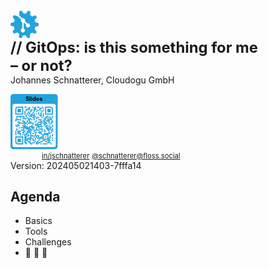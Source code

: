<style>
  .reveal {
    font-size: 40px !important; 
  }
.reveal h1,
.reveal h2,
.reveal h3,
.reveal h4,
.reveal h5,
.reveal h6 {
  /* Save some space on the slides */
  margin: 0 0 20px 0;
}
</style>

<!-- .slide: style="text-align: center !important;font-size: 80%;"  -->
<!-- .slide: data-background-image="dist/theme/images/title-white.svg"  -->

<svg version="1.1" id="layer1" xmlns="http://www.w3.org/2000/svg" xmlns:xlink="http://www.w3.org/1999/xlink" x="0px" y="0px" viewBox="0 0 1010 1010" style="enable-background:new 0 0 1010 1010;" xml:space="preserve" width="9%">
    <style type="text/css">
        .st0{fill:#23A3DD;}
    </style>
    <path class="st0" d="M1006,550.9c1.3-14.9,2-30,2-45.2s-0.7-30.3-2-45.2l-121.6-34.9c-2.8-13.3-6.4-26.5-10.6-39.8  c-4.3-13.2-9.2-26-14.8-38.4l77.9-99.6c-7.7-12.8-16-25.4-25-37.8c-9-12.3-18.4-24.1-28.2-35.4l-118.8,43.2  c-20.5-18.5-42.8-34.6-66.5-48.3l4.4-126.4c-13.8-5.9-27.9-11.2-42.4-15.9s-29.1-8.7-43.6-12.1L546.1,120c-27-2.9-54.6-3-82.3,0  L393.2,15.2c-14.6,3.3-29.1,7.4-43.6,12.1s-28.6,10-42.4,15.9l4.4,126.3c-3.9,2.2-7.7,4.6-11.5,6.9l114.3,114.3  c9.2-4,19.3-6.2,29.9-6.2c41.6,0,75.3,33.7,75.3,75.3c0,10.6-2.2,20.7-6.2,29.9l80.6,80.6c9.2-4,19.3-6.2,29.9-6.2  c41.6,0,75.3,33.7,75.3,75.3s-33.7,75.3-75.3,75.3s-75.3-33.7-75.3-75.3c0-10.6,2.2-20.7,6.2-29.9L474.2,429  c-0.7,0.3-1.4,0.6-2.1,0.9v219.3c27.9,11,47.6,38.2,47.6,70c0,41.6-33.7,75.3-75.3,75.3s-75.3-33.7-75.3-75.3  c0-31.8,19.7-59,47.6-70V429.9c-27.9-11-47.6-38.2-47.6-70c0-10.6,2.2-20.7,6.2-29.9L254.6,209.5c-3.2,2.7-6.5,5.5-9.6,8.4  l-118.8-43.2C116.4,186,107,197.8,98,210.1S80.7,235,73,247.9l77.9,99.7c-11.2,25-19.7,51.2-25.5,78.2L4,460.5  c-1.3,14.9-2,30-2,45.2s0.7,30.3,2,45.2l121.6,34.9c2.8,13.3,6.4,26.5,10.6,39.8c4.3,13.2,9.2,26,14.8,38.4l-77.9,99.6  c7.7,12.8,16,25.4,25,37.8s18.4,24.1,28.2,35.4l118.8-43.2c20.5,18.5,42.8,34.6,66.5,48.3l-4.4,126.4c13.8,5.9,27.9,11.2,42.4,15.9  s29.1,8.7,43.6,12.1l70.7-104.8c27,2.9,54.6,3,82.3,0l70.7,104.8c14.6-3.3,29.1-7.4,43.6-12.1s28.6-10,42.4-15.9L698.5,842  c24.1-13.9,46.4-30.1,66.6-48.3l118.8,43.2c9.8-11.3,19.2-23.1,28.2-35.4c9-12.3,17.3-24.9,25-37.8L859,663.9  c11.2-25,19.7-51.2,25.5-78.2L1006,550.9z">
        <animateTransform
            attributeName="transform"
            begin="0s"
            dur="20s"
            type="rotate"
            from="0 505 505"
            to="360 505 505"
            repeatCount="indefinite"/>
    </path>
</svg>

<h1 class="title" style="margin: 0; font-size: 170%">
    <span class="title-accent">//</span> 
    GitOps: is this something for me<br/>– or not?
</h1>
<p style="margin-top: 0">Johannes Schnatterer, Cloudogu GmbH</p> 
<a style="margin: 0" title="Link to slides" href="https://cloudogu.github.io/gitops-talks">
    <svg xmlns="http://www.w3.org/2000/svg" xmlns:xlink="http://www.w3.org/1999/xlink" xml:space="preserve" width="15%" viewBox="0 0 990 1155"><g transform="scale(41.25)" fill="#23a3dd"><path d="M1.3,28L22.6,28c0.7,0,1.3-0.6,1.3-1.3L24,1.4c0-0.7-0.6-1.3-1.3-1.3L1.4,0C0.7,0,0.1,0.6,0,1.3L0,26.6 C-0.1,27.4,0.5,28,1.3,28z M1,6c0-0.6,0.5-1,1-1L22,5c0.6,0,1,0.5,1,1L23,26c0,0.6-0.5,1-1,1L2,27c-0.6,0-1-0.5-1-1L1,6z"/></g>
        <g transform="translate(0,165)" fill="#23a3dd">
    <g transform="translate(291,99) scale(4.12)"><rect width="6" height="6"/></g>
            <g transform="translate(315,99) scale(4.12)"><rect width="6" height="6"/></g>
            <g transform="translate(387,99) scale(4.12)"><rect width="6" height="6"/></g>
            <g transform="translate(459,99) scale(4.12)"><rect width="6" height="6"/></g>
            <g transform="translate(507,99) scale(4.12)"><rect width="6" height="6"/></g>
            <g transform="translate(555,99) scale(4.12)"><rect width="6" height="6"/></g>
            <g transform="translate(579,99) scale(4.12)"><rect width="6" height="6"/></g>
            <g transform="translate(651,99) scale(4.12)"><rect width="6" height="6"/></g>
            <g transform="translate(363,123) scale(4.12)"><rect width="6" height="6"/></g>
            <g transform="translate(387,123) scale(4.12)"><rect width="6" height="6"/></g>
            <g transform="translate(483,123) scale(4.12)"><rect width="6" height="6"/></g>
            <g transform="translate(507,123) scale(4.12)"><rect width="6" height="6"/></g>
            <g transform="translate(603,123) scale(4.12)"><rect width="6" height="6"/></g>
            <g transform="translate(627,123) scale(4.12)"><rect width="6" height="6"/></g>
            <g transform="translate(675,123) scale(4.12)"><rect width="6" height="6"/></g>
            <g transform="translate(315,147) scale(4.12)"><rect width="6" height="6"/></g>
            <g transform="translate(339,147) scale(4.12)"><rect width="6" height="6"/></g>
            <g transform="translate(363,147) scale(4.12)"><rect width="6" height="6"/></g>
            <g transform="translate(387,147) scale(4.12)"><rect width="6" height="6"/></g>
            <g transform="translate(435,147) scale(4.12)"><rect width="6" height="6"/></g>
            <g transform="translate(483,147) scale(4.12)"><rect width="6" height="6"/></g>
            <g transform="translate(507,147) scale(4.12)"><rect width="6" height="6"/></g>
            <g transform="translate(531,147) scale(4.12)"><rect width="6" height="6"/></g>
            <g transform="translate(603,147) scale(4.12)"><rect width="6" height="6"/></g>
            <g transform="translate(315,171) scale(4.12)"><rect width="6" height="6"/></g>
            <g transform="translate(411,171) scale(4.12)"><rect width="6" height="6"/></g>
            <g transform="translate(435,171) scale(4.12)"><rect width="6" height="6"/></g>
            <g transform="translate(483,171) scale(4.12)"><rect width="6" height="6"/></g>
            <g transform="translate(555,171) scale(4.12)"><rect width="6" height="6"/></g>
            <g transform="translate(579,171) scale(4.12)"><rect width="6" height="6"/></g>
            <g transform="translate(627,171) scale(4.12)"><rect width="6" height="6"/></g>
            <g transform="translate(675,171) scale(4.12)"><rect width="6" height="6"/></g>
            <g transform="translate(291,195) scale(4.12)"><rect width="6" height="6"/></g>
            <g transform="translate(363,195) scale(4.12)"><rect width="6" height="6"/></g>
            <g transform="translate(411,195) scale(4.12)"><rect width="6" height="6"/></g>
            <g transform="translate(483,195) scale(4.12)"><rect width="6" height="6"/></g>
            <g transform="translate(531,195) scale(4.12)"><rect width="6" height="6"/></g>
            <g transform="translate(651,195) scale(4.12)"><rect width="6" height="6"/></g>
            <g transform="translate(291,219) scale(4.12)"><rect width="6" height="6"/></g>
            <g transform="translate(363,219) scale(4.12)"><rect width="6" height="6"/></g>
            <g transform="translate(387,219) scale(4.12)"><rect width="6" height="6"/></g>
            <g transform="translate(459,219) scale(4.12)"><rect width="6" height="6"/></g>
            <g transform="translate(579,219) scale(4.12)"><rect width="6" height="6"/></g>
            <g transform="translate(627,219) scale(4.12)"><rect width="6" height="6"/></g>
            <g transform="translate(291,243) scale(4.12)"><rect width="6" height="6"/></g>
            <g transform="translate(339,243) scale(4.12)"><rect width="6" height="6"/></g>
            <g transform="translate(387,243) scale(4.12)"><rect width="6" height="6"/></g>
            <g transform="translate(435,243) scale(4.12)"><rect width="6" height="6"/></g>
            <g transform="translate(483,243) scale(4.12)"><rect width="6" height="6"/></g>
            <g transform="translate(531,243) scale(4.12)"><rect width="6" height="6"/></g>
            <g transform="translate(579,243) scale(4.12)"><rect width="6" height="6"/></g>
            <g transform="translate(627,243) scale(4.12)"><rect width="6" height="6"/></g>
            <g transform="translate(675,243) scale(4.12)"><rect width="6" height="6"/></g>
            <g transform="translate(315,267) scale(4.12)"><rect width="6" height="6"/></g>
            <g transform="translate(363,267) scale(4.12)"><rect width="6" height="6"/></g>
            <g transform="translate(411,267) scale(4.12)"><rect width="6" height="6"/></g>
            <g transform="translate(435,267) scale(4.12)"><rect width="6" height="6"/></g>
            <g transform="translate(459,267) scale(4.12)"><rect width="6" height="6"/></g>
            <g transform="translate(483,267) scale(4.12)"><rect width="6" height="6"/></g>
            <g transform="translate(603,267) scale(4.12)"><rect width="6" height="6"/></g>
            <g transform="translate(627,267) scale(4.12)"><rect width="6" height="6"/></g>
            <g transform="translate(675,267) scale(4.12)"><rect width="6" height="6"/></g>
            <g transform="translate(123,291) scale(4.12)"><rect width="6" height="6"/></g>
            <g transform="translate(147,291) scale(4.12)"><rect width="6" height="6"/></g>
            <g transform="translate(171,291) scale(4.12)"><rect width="6" height="6"/></g>
            <g transform="translate(195,291) scale(4.12)"><rect width="6" height="6"/></g>
            <g transform="translate(219,291) scale(4.12)"><rect width="6" height="6"/></g>
            <g transform="translate(243,291) scale(4.12)"><rect width="6" height="6"/></g>
            <g transform="translate(267,291) scale(4.12)"><rect width="6" height="6"/></g>
            <g transform="translate(315,291) scale(4.12)"><rect width="6" height="6"/></g>
            <g transform="translate(387,291) scale(4.12)"><rect width="6" height="6"/></g>
            <g transform="translate(411,291) scale(4.12)"><rect width="6" height="6"/></g>
            <g transform="translate(435,291) scale(4.12)"><rect width="6" height="6"/></g>
            <g transform="translate(483,291) scale(4.12)"><rect width="6" height="6"/></g>
            <g transform="translate(507,291) scale(4.12)"><rect width="6" height="6"/></g>
            <g transform="translate(627,291) scale(4.12)"><rect width="6" height="6"/></g>
            <g transform="translate(675,291) scale(4.12)"><rect width="6" height="6"/></g>
            <g transform="translate(747,291) scale(4.12)"><rect width="6" height="6"/></g>
            <g transform="translate(771,291) scale(4.12)"><rect width="6" height="6"/></g>
            <g transform="translate(867,291) scale(4.12)"><rect width="6" height="6"/></g>
            <g transform="translate(123,315) scale(4.12)"><rect width="6" height="6"/></g>
            <g transform="translate(195,315) scale(4.12)"><rect width="6" height="6"/></g>
            <g transform="translate(267,315) scale(4.12)"><rect width="6" height="6"/></g>
            <g transform="translate(339,315) scale(4.12)"><rect width="6" height="6"/></g>
            <g transform="translate(459,315) scale(4.12)"><rect width="6" height="6"/></g>
            <g transform="translate(483,315) scale(4.12)"><rect width="6" height="6"/></g>
            <g transform="translate(531,315) scale(4.12)"><rect width="6" height="6"/></g>
            <g transform="translate(555,315) scale(4.12)"><rect width="6" height="6"/></g>
            <g transform="translate(579,315) scale(4.12)"><rect width="6" height="6"/></g>
            <g transform="translate(651,315) scale(4.12)"><rect width="6" height="6"/></g>
            <g transform="translate(723,315) scale(4.12)"><rect width="6" height="6"/></g>
            <g transform="translate(747,315) scale(4.12)"><rect width="6" height="6"/></g>
            <g transform="translate(795,315) scale(4.12)"><rect width="6" height="6"/></g>
            <g transform="translate(819,315) scale(4.12)"><rect width="6" height="6"/></g>
            <g transform="translate(867,315) scale(4.12)"><rect width="6" height="6"/></g>
            <g transform="translate(123,339) scale(4.12)"><rect width="6" height="6"/></g>
            <g transform="translate(243,339) scale(4.12)"><rect width="6" height="6"/></g>
            <g transform="translate(267,339) scale(4.12)"><rect width="6" height="6"/></g>
            <g transform="translate(291,339) scale(4.12)"><rect width="6" height="6"/></g>
            <g transform="translate(315,339) scale(4.12)"><rect width="6" height="6"/></g>
            <g transform="translate(363,339) scale(4.12)"><rect width="6" height="6"/></g>
            <g transform="translate(387,339) scale(4.12)"><rect width="6" height="6"/></g>
            <g transform="translate(411,339) scale(4.12)"><rect width="6" height="6"/></g>
            <g transform="translate(483,339) scale(4.12)"><rect width="6" height="6"/></g>
            <g transform="translate(531,339) scale(4.12)"><rect width="6" height="6"/></g>
            <g transform="translate(699,339) scale(4.12)"><rect width="6" height="6"/></g>
            <g transform="translate(723,339) scale(4.12)"><rect width="6" height="6"/></g>
            <g transform="translate(771,339) scale(4.12)"><rect width="6" height="6"/></g>
            <g transform="translate(819,339) scale(4.12)"><rect width="6" height="6"/></g>
            <g transform="translate(843,339) scale(4.12)"><rect width="6" height="6"/></g>
            <g transform="translate(99,363) scale(4.12)"><rect width="6" height="6"/></g>
            <g transform="translate(123,363) scale(4.12)"><rect width="6" height="6"/></g>
            <g transform="translate(147,363) scale(4.12)"><rect width="6" height="6"/></g>
            <g transform="translate(171,363) scale(4.12)"><rect width="6" height="6"/></g>
            <g transform="translate(195,363) scale(4.12)"><rect width="6" height="6"/></g>
            <g transform="translate(363,363) scale(4.12)"><rect width="6" height="6"/></g>
            <g transform="translate(387,363) scale(4.12)"><rect width="6" height="6"/></g>
            <g transform="translate(435,363) scale(4.12)"><rect width="6" height="6"/></g>
            <g transform="translate(483,363) scale(4.12)"><rect width="6" height="6"/></g>
            <g transform="translate(579,363) scale(4.12)"><rect width="6" height="6"/></g>
            <g transform="translate(603,363) scale(4.12)"><rect width="6" height="6"/></g>
            <g transform="translate(627,363) scale(4.12)"><rect width="6" height="6"/></g>
            <g transform="translate(699,363) scale(4.12)"><rect width="6" height="6"/></g>
            <g transform="translate(723,363) scale(4.12)"><rect width="6" height="6"/></g>
            <g transform="translate(771,363) scale(4.12)"><rect width="6" height="6"/></g>
            <g transform="translate(795,363) scale(4.12)"><rect width="6" height="6"/></g>
            <g transform="translate(819,363) scale(4.12)"><rect width="6" height="6"/></g>
            <g transform="translate(843,363) scale(4.12)"><rect width="6" height="6"/></g>
            <g transform="translate(99,387) scale(4.12)"><rect width="6" height="6"/></g>
            <g transform="translate(243,387) scale(4.12)"><rect width="6" height="6"/></g>
            <g transform="translate(267,387) scale(4.12)"><rect width="6" height="6"/></g>
            <g transform="translate(339,387) scale(4.12)"><rect width="6" height="6"/></g>
            <g transform="translate(387,387) scale(4.12)"><rect width="6" height="6"/></g>
            <g transform="translate(531,387) scale(4.12)"><rect width="6" height="6"/></g>
            <g transform="translate(627,387) scale(4.12)"><rect width="6" height="6"/></g>
            <g transform="translate(675,387) scale(4.12)"><rect width="6" height="6"/></g>
            <g transform="translate(699,387) scale(4.12)"><rect width="6" height="6"/></g>
            <g transform="translate(747,387) scale(4.12)"><rect width="6" height="6"/></g>
            <g transform="translate(771,387) scale(4.12)"><rect width="6" height="6"/></g>
            <g transform="translate(795,387) scale(4.12)"><rect width="6" height="6"/></g>
            <g transform="translate(867,387) scale(4.12)"><rect width="6" height="6"/></g>
            <g transform="translate(147,411) scale(4.12)"><rect width="6" height="6"/></g>
            <g transform="translate(171,411) scale(4.12)"><rect width="6" height="6"/></g>
            <g transform="translate(267,411) scale(4.12)"><rect width="6" height="6"/></g>
            <g transform="translate(291,411) scale(4.12)"><rect width="6" height="6"/></g>
            <g transform="translate(339,411) scale(4.12)"><rect width="6" height="6"/></g>
            <g transform="translate(387,411) scale(4.12)"><rect width="6" height="6"/></g>
            <g transform="translate(411,411) scale(4.12)"><rect width="6" height="6"/></g>
            <g transform="translate(507,411) scale(4.12)"><rect width="6" height="6"/></g>
            <g transform="translate(579,411) scale(4.12)"><rect width="6" height="6"/></g>
            <g transform="translate(603,411) scale(4.12)"><rect width="6" height="6"/></g>
            <g transform="translate(627,411) scale(4.12)"><rect width="6" height="6"/></g>
            <g transform="translate(651,411) scale(4.12)"><rect width="6" height="6"/></g>
            <g transform="translate(699,411) scale(4.12)"><rect width="6" height="6"/></g>
            <g transform="translate(723,411) scale(4.12)"><rect width="6" height="6"/></g>
            <g transform="translate(795,411) scale(4.12)"><rect width="6" height="6"/></g>
            <g transform="translate(843,411) scale(4.12)"><rect width="6" height="6"/></g>
            <g transform="translate(867,411) scale(4.12)"><rect width="6" height="6"/></g>
            <g transform="translate(171,435) scale(4.12)"><rect width="6" height="6"/></g>
            <g transform="translate(195,435) scale(4.12)"><rect width="6" height="6"/></g>
            <g transform="translate(219,435) scale(4.12)"><rect width="6" height="6"/></g>
            <g transform="translate(243,435) scale(4.12)"><rect width="6" height="6"/></g>
            <g transform="translate(267,435) scale(4.12)"><rect width="6" height="6"/></g>
            <g transform="translate(291,435) scale(4.12)"><rect width="6" height="6"/></g>
            <g transform="translate(315,435) scale(4.12)"><rect width="6" height="6"/></g>
            <g transform="translate(363,435) scale(4.12)"><rect width="6" height="6"/></g>
            <g transform="translate(387,435) scale(4.12)"><rect width="6" height="6"/></g>
            <g transform="translate(411,435) scale(4.12)"><rect width="6" height="6"/></g>
            <g transform="translate(435,435) scale(4.12)"><rect width="6" height="6"/></g>
            <g transform="translate(459,435) scale(4.12)"><rect width="6" height="6"/></g>
            <g transform="translate(555,435) scale(4.12)"><rect width="6" height="6"/></g>
            <g transform="translate(627,435) scale(4.12)"><rect width="6" height="6"/></g>
            <g transform="translate(675,435) scale(4.12)"><rect width="6" height="6"/></g>
            <g transform="translate(699,435) scale(4.12)"><rect width="6" height="6"/></g>
            <g transform="translate(723,435) scale(4.12)"><rect width="6" height="6"/></g>
            <g transform="translate(747,435) scale(4.12)"><rect width="6" height="6"/></g>
            <g transform="translate(795,435) scale(4.12)"><rect width="6" height="6"/></g>
            <g transform="translate(843,435) scale(4.12)"><rect width="6" height="6"/></g>
            <g transform="translate(147,459) scale(4.12)"><rect width="6" height="6"/></g>
            <g transform="translate(291,459) scale(4.12)"><rect width="6" height="6"/></g>
            <g transform="translate(339,459) scale(4.12)"><rect width="6" height="6"/></g>
            <g transform="translate(459,459) scale(4.12)"><rect width="6" height="6"/></g>
            <g transform="translate(507,459) scale(4.12)"><rect width="6" height="6"/></g>
            <g transform="translate(531,459) scale(4.12)"><rect width="6" height="6"/></g>
            <g transform="translate(555,459) scale(4.12)"><rect width="6" height="6"/></g>
            <g transform="translate(579,459) scale(4.12)"><rect width="6" height="6"/></g>
            <g transform="translate(603,459) scale(4.12)"><rect width="6" height="6"/></g>
            <g transform="translate(627,459) scale(4.12)"><rect width="6" height="6"/></g>
            <g transform="translate(699,459) scale(4.12)"><rect width="6" height="6"/></g>
            <g transform="translate(723,459) scale(4.12)"><rect width="6" height="6"/></g>
            <g transform="translate(819,459) scale(4.12)"><rect width="6" height="6"/></g>
            <g transform="translate(99,483) scale(4.12)"><rect width="6" height="6"/></g>
            <g transform="translate(123,483) scale(4.12)"><rect width="6" height="6"/></g>
            <g transform="translate(147,483) scale(4.12)"><rect width="6" height="6"/></g>
            <g transform="translate(171,483) scale(4.12)"><rect width="6" height="6"/></g>
            <g transform="translate(243,483) scale(4.12)"><rect width="6" height="6"/></g>
            <g transform="translate(267,483) scale(4.12)"><rect width="6" height="6"/></g>
            <g transform="translate(291,483) scale(4.12)"><rect width="6" height="6"/></g>
            <g transform="translate(435,483) scale(4.12)"><rect width="6" height="6"/></g>
            <g transform="translate(507,483) scale(4.12)"><rect width="6" height="6"/></g>
            <g transform="translate(531,483) scale(4.12)"><rect width="6" height="6"/></g>
            <g transform="translate(555,483) scale(4.12)"><rect width="6" height="6"/></g>
            <g transform="translate(579,483) scale(4.12)"><rect width="6" height="6"/></g>
            <g transform="translate(627,483) scale(4.12)"><rect width="6" height="6"/></g>
            <g transform="translate(699,483) scale(4.12)"><rect width="6" height="6"/></g>
            <g transform="translate(747,483) scale(4.12)"><rect width="6" height="6"/></g>
            <g transform="translate(771,483) scale(4.12)"><rect width="6" height="6"/></g>
            <g transform="translate(867,483) scale(4.12)"><rect width="6" height="6"/></g>
            <g transform="translate(123,507) scale(4.12)"><rect width="6" height="6"/></g>
            <g transform="translate(267,507) scale(4.12)"><rect width="6" height="6"/></g>
            <g transform="translate(291,507) scale(4.12)"><rect width="6" height="6"/></g>
            <g transform="translate(315,507) scale(4.12)"><rect width="6" height="6"/></g>
            <g transform="translate(339,507) scale(4.12)"><rect width="6" height="6"/></g>
            <g transform="translate(387,507) scale(4.12)"><rect width="6" height="6"/></g>
            <g transform="translate(411,507) scale(4.12)"><rect width="6" height="6"/></g>
            <g transform="translate(435,507) scale(4.12)"><rect width="6" height="6"/></g>
            <g transform="translate(459,507) scale(4.12)"><rect width="6" height="6"/></g>
            <g transform="translate(555,507) scale(4.12)"><rect width="6" height="6"/></g>
            <g transform="translate(579,507) scale(4.12)"><rect width="6" height="6"/></g>
            <g transform="translate(603,507) scale(4.12)"><rect width="6" height="6"/></g>
            <g transform="translate(627,507) scale(4.12)"><rect width="6" height="6"/></g>
            <g transform="translate(651,507) scale(4.12)"><rect width="6" height="6"/></g>
            <g transform="translate(723,507) scale(4.12)"><rect width="6" height="6"/></g>
            <g transform="translate(747,507) scale(4.12)"><rect width="6" height="6"/></g>
            <g transform="translate(795,507) scale(4.12)"><rect width="6" height="6"/></g>
            <g transform="translate(819,507) scale(4.12)"><rect width="6" height="6"/></g>
            <g transform="translate(867,507) scale(4.12)"><rect width="6" height="6"/></g>
            <g transform="translate(171,531) scale(4.12)"><rect width="6" height="6"/></g>
            <g transform="translate(219,531) scale(4.12)"><rect width="6" height="6"/></g>
            <g transform="translate(243,531) scale(4.12)"><rect width="6" height="6"/></g>
            <g transform="translate(267,531) scale(4.12)"><rect width="6" height="6"/></g>
            <g transform="translate(291,531) scale(4.12)"><rect width="6" height="6"/></g>
            <g transform="translate(315,531) scale(4.12)"><rect width="6" height="6"/></g>
            <g transform="translate(339,531) scale(4.12)"><rect width="6" height="6"/></g>
            <g transform="translate(363,531) scale(4.12)"><rect width="6" height="6"/></g>
            <g transform="translate(387,531) scale(4.12)"><rect width="6" height="6"/></g>
            <g transform="translate(435,531) scale(4.12)"><rect width="6" height="6"/></g>
            <g transform="translate(459,531) scale(4.12)"><rect width="6" height="6"/></g>
            <g transform="translate(483,531) scale(4.12)"><rect width="6" height="6"/></g>
            <g transform="translate(531,531) scale(4.12)"><rect width="6" height="6"/></g>
            <g transform="translate(579,531) scale(4.12)"><rect width="6" height="6"/></g>
            <g transform="translate(747,531) scale(4.12)"><rect width="6" height="6"/></g>
            <g transform="translate(771,531) scale(4.12)"><rect width="6" height="6"/></g>
            <g transform="translate(819,531) scale(4.12)"><rect width="6" height="6"/></g>
            <g transform="translate(843,531) scale(4.12)"><rect width="6" height="6"/></g>
            <g transform="translate(123,555) scale(4.12)"><rect width="6" height="6"/></g>
            <g transform="translate(267,555) scale(4.12)"><rect width="6" height="6"/></g>
            <g transform="translate(315,555) scale(4.12)"><rect width="6" height="6"/></g>
            <g transform="translate(339,555) scale(4.12)"><rect width="6" height="6"/></g>
            <g transform="translate(363,555) scale(4.12)"><rect width="6" height="6"/></g>
            <g transform="translate(387,555) scale(4.12)"><rect width="6" height="6"/></g>
            <g transform="translate(411,555) scale(4.12)"><rect width="6" height="6"/></g>
            <g transform="translate(459,555) scale(4.12)"><rect width="6" height="6"/></g>
            <g transform="translate(531,555) scale(4.12)"><rect width="6" height="6"/></g>
            <g transform="translate(603,555) scale(4.12)"><rect width="6" height="6"/></g>
            <g transform="translate(627,555) scale(4.12)"><rect width="6" height="6"/></g>
            <g transform="translate(651,555) scale(4.12)"><rect width="6" height="6"/></g>
            <g transform="translate(747,555) scale(4.12)"><rect width="6" height="6"/></g>
            <g transform="translate(771,555) scale(4.12)"><rect width="6" height="6"/></g>
            <g transform="translate(795,555) scale(4.12)"><rect width="6" height="6"/></g>
            <g transform="translate(819,555) scale(4.12)"><rect width="6" height="6"/></g>
            <g transform="translate(867,555) scale(4.12)"><rect width="6" height="6"/></g>
            <g transform="translate(123,579) scale(4.12)"><rect width="6" height="6"/></g>
            <g transform="translate(219,579) scale(4.12)"><rect width="6" height="6"/></g>
            <g transform="translate(243,579) scale(4.12)"><rect width="6" height="6"/></g>
            <g transform="translate(267,579) scale(4.12)"><rect width="6" height="6"/></g>
            <g transform="translate(363,579) scale(4.12)"><rect width="6" height="6"/></g>
            <g transform="translate(387,579) scale(4.12)"><rect width="6" height="6"/></g>
            <g transform="translate(411,579) scale(4.12)"><rect width="6" height="6"/></g>
            <g transform="translate(435,579) scale(4.12)"><rect width="6" height="6"/></g>
            <g transform="translate(483,579) scale(4.12)"><rect width="6" height="6"/></g>
            <g transform="translate(507,579) scale(4.12)"><rect width="6" height="6"/></g>
            <g transform="translate(531,579) scale(4.12)"><rect width="6" height="6"/></g>
            <g transform="translate(555,579) scale(4.12)"><rect width="6" height="6"/></g>
            <g transform="translate(579,579) scale(4.12)"><rect width="6" height="6"/></g>
            <g transform="translate(651,579) scale(4.12)"><rect width="6" height="6"/></g>
            <g transform="translate(699,579) scale(4.12)"><rect width="6" height="6"/></g>
            <g transform="translate(771,579) scale(4.12)"><rect width="6" height="6"/></g>
            <g transform="translate(795,579) scale(4.12)"><rect width="6" height="6"/></g>
            <g transform="translate(843,579) scale(4.12)"><rect width="6" height="6"/></g>
            <g transform="translate(867,579) scale(4.12)"><rect width="6" height="6"/></g>
            <g transform="translate(99,603) scale(4.12)"><rect width="6" height="6"/></g>
            <g transform="translate(147,603) scale(4.12)"><rect width="6" height="6"/></g>
            <g transform="translate(171,603) scale(4.12)"><rect width="6" height="6"/></g>
            <g transform="translate(195,603) scale(4.12)"><rect width="6" height="6"/></g>
            <g transform="translate(267,603) scale(4.12)"><rect width="6" height="6"/></g>
            <g transform="translate(291,603) scale(4.12)"><rect width="6" height="6"/></g>
            <g transform="translate(339,603) scale(4.12)"><rect width="6" height="6"/></g>
            <g transform="translate(363,603) scale(4.12)"><rect width="6" height="6"/></g>
            <g transform="translate(387,603) scale(4.12)"><rect width="6" height="6"/></g>
            <g transform="translate(411,603) scale(4.12)"><rect width="6" height="6"/></g>
            <g transform="translate(483,603) scale(4.12)"><rect width="6" height="6"/></g>
            <g transform="translate(603,603) scale(4.12)"><rect width="6" height="6"/></g>
            <g transform="translate(651,603) scale(4.12)"><rect width="6" height="6"/></g>
            <g transform="translate(699,603) scale(4.12)"><rect width="6" height="6"/></g>
            <g transform="translate(723,603) scale(4.12)"><rect width="6" height="6"/></g>
            <g transform="translate(795,603) scale(4.12)"><rect width="6" height="6"/></g>
            <g transform="translate(867,603) scale(4.12)"><rect width="6" height="6"/></g>
            <g transform="translate(99,627) scale(4.12)"><rect width="6" height="6"/></g>
            <g transform="translate(147,627) scale(4.12)"><rect width="6" height="6"/></g>
            <g transform="translate(171,627) scale(4.12)"><rect width="6" height="6"/></g>
            <g transform="translate(243,627) scale(4.12)"><rect width="6" height="6"/></g>
            <g transform="translate(267,627) scale(4.12)"><rect width="6" height="6"/></g>
            <g transform="translate(339,627) scale(4.12)"><rect width="6" height="6"/></g>
            <g transform="translate(363,627) scale(4.12)"><rect width="6" height="6"/></g>
            <g transform="translate(387,627) scale(4.12)"><rect width="6" height="6"/></g>
            <g transform="translate(411,627) scale(4.12)"><rect width="6" height="6"/></g>
            <g transform="translate(507,627) scale(4.12)"><rect width="6" height="6"/></g>
            <g transform="translate(531,627) scale(4.12)"><rect width="6" height="6"/></g>
            <g transform="translate(579,627) scale(4.12)"><rect width="6" height="6"/></g>
            <g transform="translate(603,627) scale(4.12)"><rect width="6" height="6"/></g>
            <g transform="translate(627,627) scale(4.12)"><rect width="6" height="6"/></g>
            <g transform="translate(795,627) scale(4.12)"><rect width="6" height="6"/></g>
            <g transform="translate(843,627) scale(4.12)"><rect width="6" height="6"/></g>
            <g transform="translate(99,651) scale(4.12)"><rect width="6" height="6"/></g>
            <g transform="translate(147,651) scale(4.12)"><rect width="6" height="6"/></g>
            <g transform="translate(171,651) scale(4.12)"><rect width="6" height="6"/></g>
            <g transform="translate(195,651) scale(4.12)"><rect width="6" height="6"/></g>
            <g transform="translate(267,651) scale(4.12)"><rect width="6" height="6"/></g>
            <g transform="translate(315,651) scale(4.12)"><rect width="6" height="6"/></g>
            <g transform="translate(339,651) scale(4.12)"><rect width="6" height="6"/></g>
            <g transform="translate(411,651) scale(4.12)"><rect width="6" height="6"/></g>
            <g transform="translate(459,651) scale(4.12)"><rect width="6" height="6"/></g>
            <g transform="translate(507,651) scale(4.12)"><rect width="6" height="6"/></g>
            <g transform="translate(603,651) scale(4.12)"><rect width="6" height="6"/></g>
            <g transform="translate(627,651) scale(4.12)"><rect width="6" height="6"/></g>
            <g transform="translate(699,651) scale(4.12)"><rect width="6" height="6"/></g>
            <g transform="translate(723,651) scale(4.12)"><rect width="6" height="6"/></g>
            <g transform="translate(747,651) scale(4.12)"><rect width="6" height="6"/></g>
            <g transform="translate(771,651) scale(4.12)"><rect width="6" height="6"/></g>
            <g transform="translate(795,651) scale(4.12)"><rect width="6" height="6"/></g>
            <g transform="translate(819,651) scale(4.12)"><rect width="6" height="6"/></g>
            <g transform="translate(99,675) scale(4.12)"><rect width="6" height="6"/></g>
            <g transform="translate(195,675) scale(4.12)"><rect width="6" height="6"/></g>
            <g transform="translate(243,675) scale(4.12)"><rect width="6" height="6"/></g>
            <g transform="translate(291,675) scale(4.12)"><rect width="6" height="6"/></g>
            <g transform="translate(315,675) scale(4.12)"><rect width="6" height="6"/></g>
            <g transform="translate(363,675) scale(4.12)"><rect width="6" height="6"/></g>
            <g transform="translate(411,675) scale(4.12)"><rect width="6" height="6"/></g>
            <g transform="translate(507,675) scale(4.12)"><rect width="6" height="6"/></g>
            <g transform="translate(651,675) scale(4.12)"><rect width="6" height="6"/></g>
            <g transform="translate(675,675) scale(4.12)"><rect width="6" height="6"/></g>
            <g transform="translate(699,675) scale(4.12)"><rect width="6" height="6"/></g>
            <g transform="translate(723,675) scale(4.12)"><rect width="6" height="6"/></g>
            <g transform="translate(747,675) scale(4.12)"><rect width="6" height="6"/></g>
            <g transform="translate(771,675) scale(4.12)"><rect width="6" height="6"/></g>
            <g transform="translate(867,675) scale(4.12)"><rect width="6" height="6"/></g>
            <g transform="translate(291,699) scale(4.12)"><rect width="6" height="6"/></g>
            <g transform="translate(339,699) scale(4.12)"><rect width="6" height="6"/></g>
            <g transform="translate(363,699) scale(4.12)"><rect width="6" height="6"/></g>
            <g transform="translate(411,699) scale(4.12)"><rect width="6" height="6"/></g>
            <g transform="translate(435,699) scale(4.12)"><rect width="6" height="6"/></g>
            <g transform="translate(459,699) scale(4.12)"><rect width="6" height="6"/></g>
            <g transform="translate(507,699) scale(4.12)"><rect width="6" height="6"/></g>
            <g transform="translate(531,699) scale(4.12)"><rect width="6" height="6"/></g>
            <g transform="translate(555,699) scale(4.12)"><rect width="6" height="6"/></g>
            <g transform="translate(579,699) scale(4.12)"><rect width="6" height="6"/></g>
            <g transform="translate(675,699) scale(4.12)"><rect width="6" height="6"/></g>
            <g transform="translate(771,699) scale(4.12)"><rect width="6" height="6"/></g>
            <g transform="translate(819,699) scale(4.12)"><rect width="6" height="6"/></g>
            <g transform="translate(867,699) scale(4.12)"><rect width="6" height="6"/></g>
            <g transform="translate(291,723) scale(4.12)"><rect width="6" height="6"/></g>
            <g transform="translate(315,723) scale(4.12)"><rect width="6" height="6"/></g>
            <g transform="translate(411,723) scale(4.12)"><rect width="6" height="6"/></g>
            <g transform="translate(483,723) scale(4.12)"><rect width="6" height="6"/></g>
            <g transform="translate(531,723) scale(4.12)"><rect width="6" height="6"/></g>
            <g transform="translate(579,723) scale(4.12)"><rect width="6" height="6"/></g>
            <g transform="translate(627,723) scale(4.12)"><rect width="6" height="6"/></g>
            <g transform="translate(651,723) scale(4.12)"><rect width="6" height="6"/></g>
            <g transform="translate(675,723) scale(4.12)"><rect width="6" height="6"/></g>
            <g transform="translate(723,723) scale(4.12)"><rect width="6" height="6"/></g>
            <g transform="translate(771,723) scale(4.12)"><rect width="6" height="6"/></g>
            <g transform="translate(819,723) scale(4.12)"><rect width="6" height="6"/></g>
            <g transform="translate(291,747) scale(4.12)"><rect width="6" height="6"/></g>
            <g transform="translate(315,747) scale(4.12)"><rect width="6" height="6"/></g>
            <g transform="translate(363,747) scale(4.12)"><rect width="6" height="6"/></g>
            <g transform="translate(387,747) scale(4.12)"><rect width="6" height="6"/></g>
            <g transform="translate(411,747) scale(4.12)"><rect width="6" height="6"/></g>
            <g transform="translate(435,747) scale(4.12)"><rect width="6" height="6"/></g>
            <g transform="translate(507,747) scale(4.12)"><rect width="6" height="6"/></g>
            <g transform="translate(555,747) scale(4.12)"><rect width="6" height="6"/></g>
            <g transform="translate(579,747) scale(4.12)"><rect width="6" height="6"/></g>
            <g transform="translate(603,747) scale(4.12)"><rect width="6" height="6"/></g>
            <g transform="translate(627,747) scale(4.12)"><rect width="6" height="6"/></g>
            <g transform="translate(651,747) scale(4.12)"><rect width="6" height="6"/></g>
            <g transform="translate(675,747) scale(4.12)"><rect width="6" height="6"/></g>
            <g transform="translate(771,747) scale(4.12)"><rect width="6" height="6"/></g>
            <g transform="translate(795,747) scale(4.12)"><rect width="6" height="6"/></g>
            <g transform="translate(819,747) scale(4.12)"><rect width="6" height="6"/></g>
            <g transform="translate(867,747) scale(4.12)"><rect width="6" height="6"/></g>
            <g transform="translate(291,771) scale(4.12)"><rect width="6" height="6"/></g>
            <g transform="translate(315,771) scale(4.12)"><rect width="6" height="6"/></g>
            <g transform="translate(339,771) scale(4.12)"><rect width="6" height="6"/></g>
            <g transform="translate(363,771) scale(4.12)"><rect width="6" height="6"/></g>
            <g transform="translate(387,771) scale(4.12)"><rect width="6" height="6"/></g>
            <g transform="translate(411,771) scale(4.12)"><rect width="6" height="6"/></g>
            <g transform="translate(459,771) scale(4.12)"><rect width="6" height="6"/></g>
            <g transform="translate(507,771) scale(4.12)"><rect width="6" height="6"/></g>
            <g transform="translate(603,771) scale(4.12)"><rect width="6" height="6"/></g>
            <g transform="translate(675,771) scale(4.12)"><rect width="6" height="6"/></g>
            <g transform="translate(699,771) scale(4.12)"><rect width="6" height="6"/></g>
            <g transform="translate(723,771) scale(4.12)"><rect width="6" height="6"/></g>
            <g transform="translate(747,771) scale(4.12)"><rect width="6" height="6"/></g>
            <g transform="translate(771,771) scale(4.12)"><rect width="6" height="6"/></g>
            <g transform="translate(795,771) scale(4.12)"><rect width="6" height="6"/></g>
            <g transform="translate(291,795) scale(4.12)"><rect width="6" height="6"/></g>
            <g transform="translate(315,795) scale(4.12)"><rect width="6" height="6"/></g>
            <g transform="translate(339,795) scale(4.12)"><rect width="6" height="6"/></g>
            <g transform="translate(411,795) scale(4.12)"><rect width="6" height="6"/></g>
            <g transform="translate(459,795) scale(4.12)"><rect width="6" height="6"/></g>
            <g transform="translate(483,795) scale(4.12)"><rect width="6" height="6"/></g>
            <g transform="translate(579,795) scale(4.12)"><rect width="6" height="6"/></g>
            <g transform="translate(675,795) scale(4.12)"><rect width="6" height="6"/></g>
            <g transform="translate(699,795) scale(4.12)"><rect width="6" height="6"/></g>
            <g transform="translate(771,795) scale(4.12)"><rect width="6" height="6"/></g>
            <g transform="translate(795,795) scale(4.12)"><rect width="6" height="6"/></g>
            <g transform="translate(819,795) scale(4.12)"><rect width="6" height="6"/></g>
            <g transform="translate(867,795) scale(4.12)"><rect width="6" height="6"/></g>
            <g transform="translate(291,819) scale(4.12)"><rect width="6" height="6"/></g>
            <g transform="translate(363,819) scale(4.12)"><rect width="6" height="6"/></g>
            <g transform="translate(387,819) scale(4.12)"><rect width="6" height="6"/></g>
            <g transform="translate(507,819) scale(4.12)"><rect width="6" height="6"/></g>
            <g transform="translate(555,819) scale(4.12)"><rect width="6" height="6"/></g>
            <g transform="translate(627,819) scale(4.12)"><rect width="6" height="6"/></g>
            <g transform="translate(651,819) scale(4.12)"><rect width="6" height="6"/></g>
            <g transform="translate(723,819) scale(4.12)"><rect width="6" height="6"/></g>
            <g transform="translate(747,819) scale(4.12)"><rect width="6" height="6"/></g>
            <g transform="translate(795,819) scale(4.12)"><rect width="6" height="6"/></g>
            <g transform="translate(291,843) scale(4.12)"><rect width="6" height="6"/></g>
            <g transform="translate(315,843) scale(4.12)"><rect width="6" height="6"/></g>
            <g transform="translate(387,843) scale(4.12)"><rect width="6" height="6"/></g>
            <g transform="translate(411,843) scale(4.12)"><rect width="6" height="6"/></g>
            <g transform="translate(459,843) scale(4.12)"><rect width="6" height="6"/></g>
            <g transform="translate(483,843) scale(4.12)"><rect width="6" height="6"/></g>
            <g transform="translate(531,843) scale(4.12)"><rect width="6" height="6"/></g>
            <g transform="translate(555,843) scale(4.12)"><rect width="6" height="6"/></g>
            <g transform="translate(579,843) scale(4.12)"><rect width="6" height="6"/></g>
            <g transform="translate(603,843) scale(4.12)"><rect width="6" height="6"/></g>
            <g transform="translate(771,843) scale(4.12)"><rect width="6" height="6"/></g>
            <g transform="translate(795,843) scale(4.12)"><rect width="6" height="6"/></g>
            <g transform="translate(819,843) scale(4.12)"><rect width="6" height="6"/></g>
            <g transform="translate(315,867) scale(4.12)"><rect width="6" height="6"/></g>
            <g transform="translate(411,867) scale(4.12)"><rect width="6" height="6"/></g>
            <g transform="translate(435,867) scale(4.12)"><rect width="6" height="6"/></g>
            <g transform="translate(531,867) scale(4.12)"><rect width="6" height="6"/></g>
            <g transform="translate(555,867) scale(4.12)"><rect width="6" height="6"/></g>
            <g transform="translate(627,867) scale(4.12)"><rect width="6" height="6"/></g>
            <g transform="translate(675,867) scale(4.12)"><rect width="6" height="6"/></g>
            <g transform="translate(699,867) scale(4.12)"><rect width="6" height="6"/></g>
            <g transform="translate(723,867) scale(4.12)"><rect width="6" height="6"/></g>
            <g transform="translate(747,867) scale(4.12)"><rect width="6" height="6"/></g>
            <g transform="translate(843,867) scale(4.12)"><rect width="6" height="6"/></g>
            <g transform="translate(99,99)"><g transform="scale(12)"><path d="M14,0H4.4C2,0,0,2,0,4.4V14h14V0z M2,12V4.8C2,3.3,3.3,2,4.8,2H12v10H2z"/></g></g>
            <g transform="translate(723,99)"><g transform="scale(12) rotate(90 7 7)"><path d="M14,0H4.4C2,0,0,2,0,4.4V14h14V0z M2,12V4.8C2,3.3,3.3,2,4.8,2H12v10H2z"/></g></g>
            <g transform="translate(99,723)"><g transform="scale(12) rotate(-90 7 7)"><path d="M14,0H4.4C2,0,0,2,0,4.4V14h14V0z M2,12V4.8C2,3.3,3.3,2,4.8,2H12v10H2z"/></g></g>
            <g transform="translate(147,147)"><g transform="scale(12)"><rect width="6" height="6"/></g></g>
            <g transform="translate(771,147)"><g transform="scale(12)"><rect width="6" height="6"/></g></g>
            <g transform="translate(147,771)"><g transform="scale(12)"><rect width="6" height="6"/></g></g>
    </g>
        <text
                x="50%"
                y="150"
                alignment-baseline="middle"
                text-anchor="middle"
                style="font-size:120px;font-weight:bold;">
        <tspan>Slides</tspan>
      </text>
    </svg>
</a>
<div>
<a href='https://www.linkedin.com/in/jschnatterer' target="_blank" style="font-size:80%; margin-left: 50px"><i class='fab fa-linkedin'></i> in/jschnatterer</a>
<a href='https://floss.social/@schnatterer' style="font-size:80%"><i class='fab fa-mastodon'></i> @schnatterer@floss.social</a>
</div>

<div class="title-version">
Version: 202405021403-7fffa14
</div>

<p id="pdf" class="state-background" style="font-size: 70%">
    <a href="pdf/GitOps is this something for me - or not.pdf">
       <i class="far fa-file-pdf"></i>
</a></p>



<!-- .slide: style="font-size: 190%;"  -->
## Agenda

- Basics
- Tools
- Challenges
- 🍕 💬 🍻
